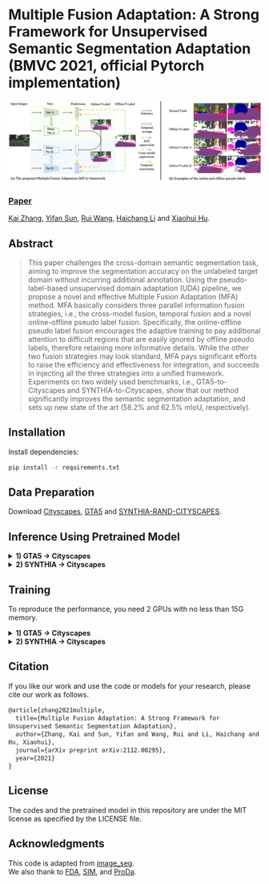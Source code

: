 <!--
 * @Author: Kai Zhang
 * @Date: 2021-11-09 20:50:29
 * @LastEditors: Please set LastEditors
 * @LastEditTime: 2021-12-19 20:58:21
 * @Description: README for MFA
-->
# Multiple Fusion Adaptation: A Strong Framework for Unsupervised Semantic Segmentation Adaptation (BMVC 2021, official Pytorch implementation)
![Teaser](docs/MFA_structure.png)
### [Paper](https://arxiv.org/abs/2112.00295)
<!-- <br> -->
[Kai Zhang](),  [Yifan Sun](), [Rui Wang](), [Haichang Li]() and [Xiaohui Hu]().
<!-- <br> -->
## Abstract
>This paper challenges the cross-domain semantic segmentation task, aiming to improve the segmentation accuracy on the unlabeled target domain without incurring additional annotation. Using the pseudo-label-based unsupervised domain adaptation (UDA) pipeline, we propose a novel and effective Multiple Fusion Adaptation (MFA) method. MFA basically considers three parallel information fusion strategies, i.e., the cross-model fusion, temporal fusion and a novel online-offline pseudo label fusion. Specifically, the online-offline pseudo label fusion encourages the adaptive training to pay additional attention to difficult regions that are easily ignored by offline pseudo labels, therefore retaining more informative details. While the other two fusion strategies may look standard, MFA pays significant efforts to raise the efficiency and effectiveness for integration, and succeeds in injecting all the three strategies into a unified framework. Experiments on two widely used benchmarks, i.e., GTA5-to-Cityscapes and SYNTHIA-to-Cityscapes, show that our method significantly improves the semantic segmentation adaptation, and sets up new state of the art (58.2% and 62.5% mIoU, respectively).

## Installation
Install dependencies:
```bash
pip install -r requirements.txt
```

## Data Preparation 
Download [Cityscapes](https://www.cityscapes-dataset.com/), [GTA5](https://download.visinf.tu-darmstadt.de/data/from_games/) and [SYNTHIA-RAND-CITYSCAPES](http://synthia-dataset.net/downloads/).

## Inference Using Pretrained Model

<details>
  <summary>
    <b>1) GTA5 -> Cityscapes</b>
  </summary>
  
Download the [pretrained model](https://drive.google.com/file/d/1gtV6D9tbGF11Es4yKyRX0IaHPZkKU7t9/view?usp=sharing) (55.7 mIoU) and save it in `../cache/mfa_result`. Then run the command 
```bash
python test.py --config_file configs/mfa.yml
```
</details>

<details>
  <summary>
    <b>2) SYNTHIA -> Cityscapes</b>
  </summary>
  
Download the [pretrained model](https://drive.google.com/file/d/10-TZJ1E1HUkXKUJqykkpjGeWnVTwUB9m/view?usp=sharing) (58.7 mIoU for 13 categories) and save it in `../cache/mfa_syn_result`. Then run the command 
```bash
python test.py --config_file configs/mfa_syn.yml
```
</details>

## Training
To reproduce the performance, you need 2 GPUs with no less than 15G memory.
<details>
  <summary>
    <b>1) GTA5 -> Cityscapes</b>
  </summary>
   
- **SSL.** Download [warmup model A](https://drive.google.com/file/d/1om6O0zEBzkTbxedckVRCy2bn0ttLoZT1/view?usp=sharing)(Trained by [FDA](https://github.com/YanchaoYang/FDA)), save it in `../pretrain/FDA`. Download [warmup model B](https://drive.google.com/file/d/1Etz4u6VHBWIunARf9iyrUA3CA8Gleans/view?usp=sharing)(Trained by [SIM](https://github.com/SHI-Labs/Unsupervised-Domain-Adaptation-with-Differential-Treatment)), save it in `../pretrain/SIM`.
    * Download [pseudo label](https://drive.google.com/file/d/1eeop1qf_umeRiRU9MpYHvmZzWUcoAPBj/view?usp=sharing), save it in  `./data/Cityscapes/`.
    * Train stage.
    ```bash
    python train.py --config_file configs/mfa.yml -g 2
    ```
    
</details>


<details>
  <summary>
    <b>2) SYNTHIA -> Cityscapes</b>
  </summary>

- **SSL.** Download [warmup model A](https://drive.google.com/file/d/17NHeedNLrhQCD1UCOZPbhcr5K37qH0z6/view?usp=sharing) (Trained by [FDA](https://github.com/YanchaoYang/FDA)), save it in `../pretrain/FDA_synthia`. Download [warmup model B](https://drive.google.com/file/d/1c3Obzgn1L9tnzGBp1LKG1hgo2WM-KydU/view?usp=sharing)(Trained by [SIM](https://github.com/SHI-Labs/Unsupervised-Domain-Adaptation-with-Differential-Treatment)), save it in `../pretrain/SIM_synthia`.
    * Download [pseudo label](https://drive.google.com/file/d/1tvNiQngMiNjS0IOKGKLix-NnKXiy78vF/view?usp=sharing), save it in  `./data/Cityscapes/`.
    * Train stage.
    ```bash
    python train.py --config_file configs/mfa_syn.yml -g 2
    ```
</details>

## Citation
If you like our work and use the code or models for your research, please cite our work as follows.
```
@article{zhang2021multiple,
  title={Multiple Fusion Adaptation: A Strong Framework for Unsupervised Semantic Segmentation Adaptation},
  author={Zhang, Kai and Sun, Yifan and Wang, Rui and Li, Haichang and Hu, Xiaohui},
  journal={arXiv preprint arXiv:2112.00295},
  year={2021}
}
```

## License

The codes and the pretrained model in this repository are under the MIT license as specified by the LICENSE file. 
## Acknowledgments
This code is adapted from [image_seg](https://github.com/whut2962575697/image_seg).  
We also thank to [FDA](https://github.com/YanchaoYang/FDA), [SIM](https://github.com/SHI-Labs/Unsupervised-Domain-Adaptation-with-Differential-Treatment), and [ProDa](https://github.com/microsoft/ProDA).
